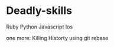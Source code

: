 Deadly-skills
=================
Ruby
Python
Javascript
Ios

one more:
Killing Historty using git rebase 
